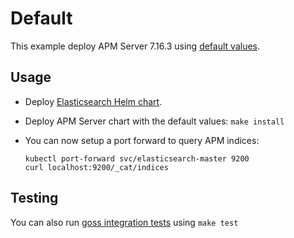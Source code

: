 # Default

This example deploy APM Server 7.16.3 using [default values][].


## Usage

* Deploy [Elasticsearch Helm chart][].

* Deploy APM Server chart with the default values: `make install`

* You can now setup a port forward to query APM indices:

  ```
  kubectl port-forward svc/elasticsearch-master 9200
  curl localhost:9200/_cat/indices
  ```


## Testing

You can also run [goss integration tests][] using `make test`


[elasticsearch helm chart]: https://github.com/elastic/helm-charts/tree/7.16/elasticsearch/examples/default/
[goss integration tests]: https://github.com/elastic/helm-charts/tree/7.16/apm-server/examples/default/test/goss.yaml
[default values]: https://github.com/elastic/helm-charts/tree/7.16/apm-server/values.yaml

